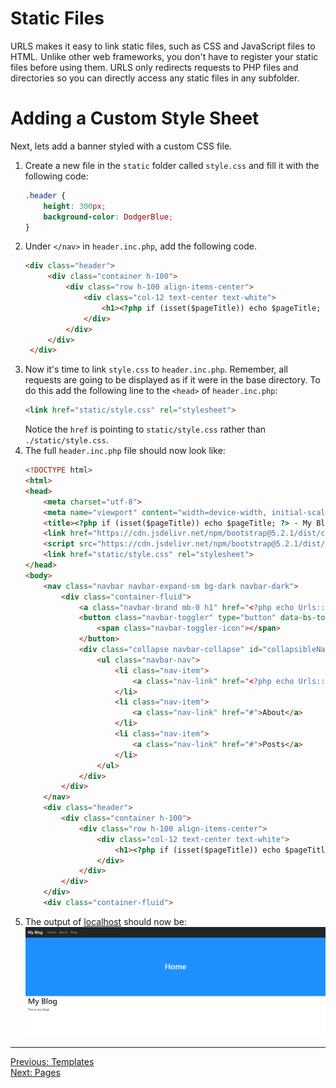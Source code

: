 # Static Files
URLS makes it easy to link static files, such as CSS and JavaScript files to HTML. Unlike other web frameworks, you don't have to register your static files before using them. URLS only redirects requests to PHP files and directories so you can directly access any static files in any subfolder.
# Adding a Custom Style Sheet
Next, lets add a banner styled with a custom CSS file.
1. Create a new file in the `static` folder called `style.css` and fill it with the following code:
   ```CSS
   .header {
       height: 300px;
       background-color: DodgerBlue;
   }
   ```
2. Under `</nav>` in `header.inc.php`, add the following code.
   ```HTML
   <div class="header">
        <div class="container h-100">
            <div class="row h-100 align-items-center">
                <div class="col-12 text-center text-white">
                    <h1><?php if (isset($pageTitle)) echo $pageTitle; ?></h1>
                </div>
            </div>
        </div>
    </div>
   ```
3. Now it's time to link `style.css` to `header.inc.php`. Remember, all requests are going to be displayed as if it were in the base directory. To do this add the following line to the `<head>` of `header.inc.php`:
   ```HTML
   <link href="static/style.css" rel="stylesheet">
   ```
   Notice the `href` is pointing to `static/style.css` rather than `./static/style.css`.
4. The full `header.inc.php` file should now look like:
   ```HTML
   <!DOCTYPE html>
   <html>
   <head>
       <meta charset="utf-8">
       <meta name="viewport" content="width=device-width, initial-scale=1">
       <title><?php if (isset($pageTitle)) echo $pageTitle; ?> - My Blog</title>
       <link href="https://cdn.jsdelivr.net/npm/bootstrap@5.2.1/dist/css/bootstrap.min.css" rel="stylesheet">
       <script src="https://cdn.jsdelivr.net/npm/bootstrap@5.2.1/dist/js/bootstrap.bundle.min.js"></script>
       <link href="static/style.css" rel="stylesheet">
   </head>
   <body>
       <nav class="navbar navbar-expand-sm bg-dark navbar-dark">
           <div class="container-fluid">
               <a class="navbar-brand mb-0 h1" href="<?php echo Urls::$base; ?>">My Blog</a>
               <button class="navbar-toggler" type="button" data-bs-toggle="collapse" data-bs-target="#collapsibleNavbar">
                   <span class="navbar-toggler-icon"></span>
               </button>
               <div class="collapse navbar-collapse" id="collapsibleNavbar">
                   <ul class="navbar-nav">
                       <li class="nav-item">
                           <a class="nav-link" href="<?php echo Urls::$base; ?>">Home</a>
                       </li>
                       <li class="nav-item">
                           <a class="nav-link" href="#">About</a>
                       </li>
                       <li class="nav-item">
                           <a class="nav-link" href="#">Posts</a>
                       </li>
                   </ul>
               </div>
           </div>
       </nav>
       <div class="header">
           <div class="container h-100">
               <div class="row h-100 align-items-center">
                   <div class="col-12 text-center text-white">
                       <h1><?php if (isset($pageTitle)) echo $pageTitle; ?></h1>
                   </div>
               </div>
           </div>
       </div>
       <div class="container-fluid">
   ```
5. The output of [localhost](http://localhost) should now be:
   <picture>
       <img alt="Output" src="assets/home_tutorial.png">
   </picture>
___
[Previous: Templates](templates.md)  
[Next: Pages](pages.md)

